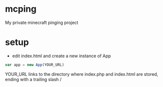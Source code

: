 mcping
======

My private minecraft pinging project


setup
=====
- edit index.html and create a new instance of App

```javascript
var app = new App(YOUR_URL)
```

YOUR_URL links to the directory where index.php and index.html are stored, ending with a trailing slash /
